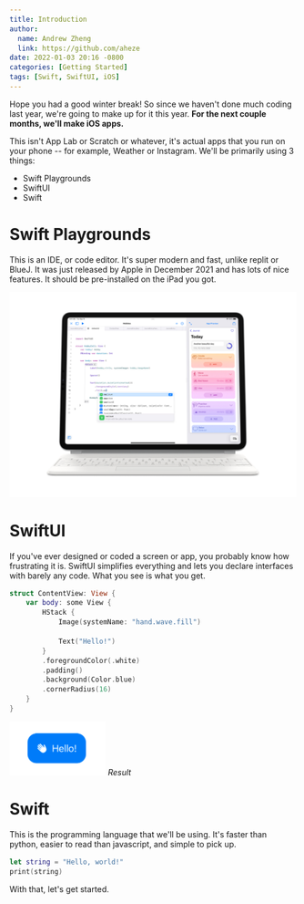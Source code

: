 ```yaml
---
title: Introduction
author:
  name: Andrew Zheng
  link: https://github.com/aheze
date: 2022-01-03 20:16 -0800
categories: [Getting Started]
tags: [Swift, SwiftUI, iOS]
---
```


Hope you had a good winter break! So since we haven't done much coding last year, we're going to make up for it this year. **For the next couple months, we'll make iOS apps.**

This isn't App Lab or Scratch or whatever, it's actual apps that you run on your phone -- for example, Weather or Instagram. We'll be primarily using 3 things:

- Swift Playgrounds
- SwiftUI
- Swift

# Swift Playgrounds
This is an IDE, or code editor. It's super modern and fast, unlike replit or BlueJ. It was just released by Apple in December 2021 and has lots of nice features. It should be pre-installed on the iPad you got.

![](/assets/playgrounds.png)

# SwiftUI
If you've ever designed or coded a screen or app, you probably know how frustrating it is. SwiftUI simplifies everything and lets you declare interfaces with barely any code. What you see is what you get.

```swift
struct ContentView: View {
    var body: some View {
        HStack {
            Image(systemName: "hand.wave.fill")
            
            Text("Hello!")
        }
        .foregroundColor(.white)
        .padding()
        .background(Color.blue)
        .cornerRadius(16)
    }
}
```

![](/assets/helloExample.png)
*Result*

# Swift
This is the programming language that we'll be using. It's faster than python, easier to read than javascript, and simple to pick up.

```swift
let string = "Hello, world!"
print(string)
```

With that, let's get started.

